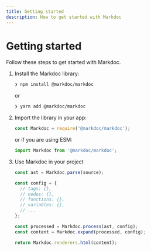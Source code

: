 ```yaml
---
title: Getting started
description: How to get started with Markdoc
---
```


# Getting started

Follow these steps to get started with Markdoc.

1. Install the Markdoc library:

   ```bash
   ❯ npm install @markdoc/markdoc
   ```

   or

   ```bash
   ❯ yarn add @markdoc/markdoc
   ```

2. Import the library in your app:

   ```js
   const Markdoc = require('@markdoc/markdoc');
   ```

   or if you are using ESM:

   ```js
   import Markdoc from '@markdoc/markdoc';
   ```

3. Use Markdoc in your project

   ```js
   const ast = Markdoc.parse(source);

   const config = {
     // tags: {},
     // nodes: {},
     // functions: {},
     // variables: {},
     // ...
   };

   const processed = Markdoc.process(ast, config);
   const content = Markdoc.expand(processed, config);

   return Markdoc.renderers.html(content);
   ```
